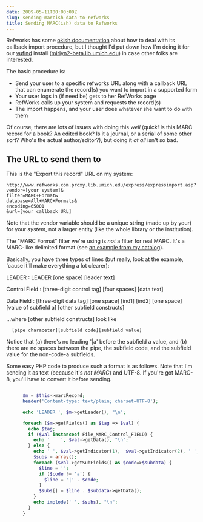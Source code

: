 ```yaml
---
date: 2009-05-11T00:00:00Z
slug: sending-marcish-data-to-refworks
title: Sending MARC(ish) data to Refworks
---
```


Refworks has some <a href="http://www.refworks.com/DirectExport.htm">okish documentation</a> about how to deal with its callback import procedure, but I thought I'd put down how I'm doing it for our <a href="http://vufind.org/">vufind</a> install (<a href="http://mirlyn2-beta.lib.umich.edu/">mirlyn2-beta.lib.umich.edu</a>) in case other folks are interested.

The basic procedure is:

<ul>
	<li>Send your user to a specific refworks URL along with a callback URL that can enumerate the record(s) you want to import in a supported form</li>
	<li>Your user logs in (if need be) gets to her RefWorks page</li>
	<li>RefWorks calls up your system and requests the record(s)</li>
	<li>The import happens, and your user does whatever she want to do with them</li>
</ul>

Of course, there are lots of issues with doing this <em>well</em> (quick! Is this MARC record for a book? An edited book? Is it a journal, or a serial of some other sort? Who's the actual author/editor?), but doing it <em>at all</em> isn't so bad.

## The URL to send them to
This is the "Export this record" URL on my system:

~~~
http://www.refworks.com.proxy.lib.umich.edu/express/expressimport.asp?
vendor=[your system]&
filter=MARC+Format&
database=All+MARC+Formats&
encoding=65001
&url=[your callback URL]
~~~~

Note that the vendor variable should be a unique string (made up by your) for your <em>system</em>, not a larger entity (like the whole library or the institution).

The "MARC Format" filter we're using is <em>not</em> a filter for real MARC. It's a MARC-like delimited format (see <a target="marcish" href="http://mirlyn2-beta.lib.umich.edu/Record/000152772/Export?style=REF">an example from my catalog</a>).

Basically, you have three types of lines (but really, look at the example, 'cause it'll make everything a lot clearer):

LEADER
  : LEADER [one space] [leader text]

Control Field
  : [three-digit control tag] [four spaces] [data text]


Data Field
  : [three-digit data tag] [one space] [ind1] [ind2] [one space] [value of subfield a] [other subfield constructs]


...where [other subfield constructs] look like

~~~
  [pipe characeter][subfield code][subfield value]
~~~~


Notice that (a) there's no leading '\|a' before the subfield a value, and (b) there are no spaces between the pipe, the subfield code, and the subfield value for the non-code-a subfields.

Some easy PHP code to produce such a format is as follows. Note that I'm sending it as text (because it's <em>not MARC</em>) and UTF-8. If you're got MARC-8, you'll have to convert it before sending.


~~~PHP

      $m = $this->marcRecord;
      header('Content-type: text/plain; charset=UTF-8');

      echo 'LEADER ', $m->getLeader(), "\n";

      foreach ($m->getFields() as $tag => $val) {
        echo $tag;
        if ($val instanceof File_MARC_Control_FIELD) {
          echo '    ', $val->getData(), "\n";
        } else {
          echo ' ', $val->getIndicator(1),  $val->getIndicator(2), ' ';
          $subs = array();
          foreach ($val->getSubFields() as $code=>$subdata) {
            $line = '';
            if ($code != 'a') {
              $line = '|' . $code;
            }
            $subs[] = $line . $subdata->getData();
          }
          echo implode(' ', $subs), "\n";
        }
      }


~~~

